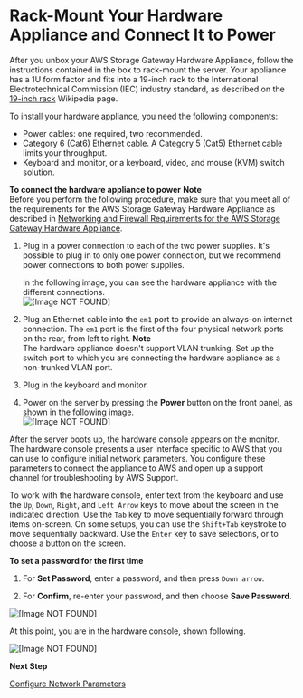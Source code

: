 # Rack\-Mount Your Hardware Appliance and Connect It to Power<a name="appliance-rack-mount"></a>

After you unbox your AWS Storage Gateway Hardware Appliance, follow the instructions contained in the box to rack\-mount the server\. Your appliance has a 1U form factor and fits into a 19\-inch rack to the International Electrotechnical Commission \(IEC\) industry standard, as described on the [19\-inch rack](https://en.wikipedia.org/wiki/19-inch_rack) Wikipedia page\.

To install your hardware appliance, you need the following components:
+ Power cables: one required, two recommended\.
+ Category 6 \(Cat6\) Ethernet cable\. A Category 5 \(Cat5\) Ethernet cable limits your throughput\.
+ Keyboard and monitor, or a keyboard, video, and mouse \(KVM\) switch solution\.

**To connect the hardware appliance to power**
**Note**  
Before you perform the following procedure, make sure that you meet all of the requirements for the AWS Storage Gateway Hardware Appliance as described in [Networking and Firewall Requirements for the AWS Storage Gateway Hardware Appliance](Requirements.md#appliance-network-requirements)\.

1. Plug in a power connection to each of the two power supplies\. It's possible to plug in to only one power connection, but we recommend power connections to both power supplies\.

   In the following image, you can see the hardware appliance with the different connections\.  
![\[Image NOT FOUND\]](http://docs.aws.amazon.com/storagegateway/latest/userguide/images/ApplianceBack.png)  
  


1. Plug an Ethernet cable into the `em1` port to provide an always\-on internet connection\. The `em1` port is the first of the four physical network ports on the rear, from left to right\.
**Note**  
The hardware appliance doesn't support VLAN trunking\. Set up the switch port to which you are connecting the hardware appliance as a non\-trunked VLAN port\.

1. Plug in the keyboard and monitor\.

1. Power on the server by pressing the **Power** button on the front panel, as shown in the following image\.  
![\[Image NOT FOUND\]](http://docs.aws.amazon.com/storagegateway/latest/userguide/images/ApplianceFront.png)  
  


After the server boots up, the hardware console appears on the monitor\. The hardware console presents a user interface specific to AWS that you can use to configure initial network parameters\. You configure these parameters to connect the appliance to AWS and open up a support channel for troubleshooting by AWS Support\.

To work with the hardware console, enter text from the keyboard and use the `Up`, `Down`, `Right`, and `Left Arrow` keys to move about the screen in the indicated direction\. Use the `Tab` key to move sequentially forward through items on\-screen\. On some setups, you can use the `Shift+Tab` keystroke to move sequentially backward\. Use the `Enter` key to save selections, or to choose a button on the screen\.

**To set a password for the first time**

1. For **Set Password**, enter a password, and then press `Down arrow`\.

1. For **Confirm**, re\-enter your password, and then choose **Save Password**\.

![\[Image NOT FOUND\]](http://docs.aws.amazon.com/storagegateway/latest/userguide/images/ApplianceSetPassword.png)





At this point, you are in the hardware console, shown following\.

![\[Image NOT FOUND\]](http://docs.aws.amazon.com/storagegateway/latest/userguide/images/ApplianceHardwareConsole.png)





**Next Step**

[Configure Network Parameters](appliance-configure-network.md)